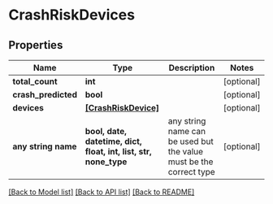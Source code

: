 # CrashRiskDevices


## Properties
Name | Type | Description | Notes
------------ | ------------- | ------------- | -------------
**total_count** | **int** |  | [optional] 
**crash_predicted** | **bool** |  | [optional] 
**devices** | [**[CrashRiskDevice]**](CrashRiskDevice.md) |  | [optional] 
**any string name** | **bool, date, datetime, dict, float, int, list, str, none_type** | any string name can be used but the value must be the correct type | [optional]

[[Back to Model list]](../README.md#documentation-for-models) [[Back to API list]](../README.md#documentation-for-api-endpoints) [[Back to README]](../README.md)


